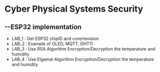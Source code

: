 # Cyber Physical Systems Security

## --ESP32 implementation
* LAB_1 : Get ESP32 chipID and core/revision
* LAB_2 : Example of OLED, MQTT, DHT11 
* LAB_3 : Use RSA Algorithm Encryption/Decryption the temperature and humidity
* LAB_4 : Use Elgamal Algorithm Encryption/Decryption the temperature and humidity
